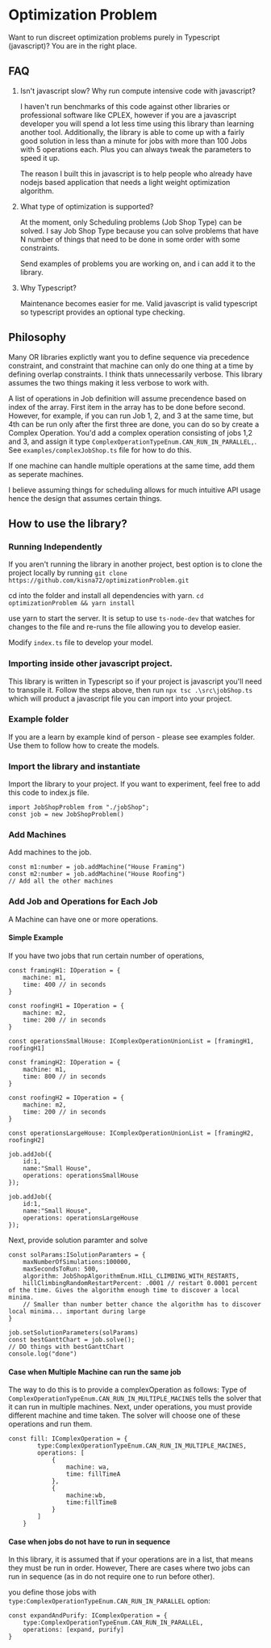 # Optimization Problem

Want to run discreet optimization problems purely in Typescript (javascript)? You are in the right place.

## FAQ

1. Isn't javascript slow? Why run compute intensive code with javascript? 

    I haven't run benchmarks of this code against other libraries or professional software like CPLEX, however
    if you are a javascript developer you will spend a lot less time using this library than learning another 
    tool. Additionally, the library is able to come up with a fairly good solution in less than a minute for 
    jobs with more than 100 Jobs with 5 operations each. Plus you can always tweak the parameters to speed it up. 

    The reason I built this in javascript is to help people who already have nodejs based application that needs a 
    light weight optimization algorithm. 


2. What type of optimization is supported?

    At the moment, only Scheduling problems (Job Shop Type) can be solved. I say Job Shop Type because you can solve problems 
    that have N number of things that need to be done in some order with some constraints. 

    Send examples of problems you are working on, and i can add it to the library. 

3. Why Typescript?

    Maintenance becomes easier for me. Valid javascript is valid typescript so typescript provides an optional type checking. 


## Philosophy 

Many OR libraries explictly want you to define sequence via precedence constraint, and constraint that machine can only do one thing at a time 
by defining overlap constraints. I think thats unnecessarily verbose. This library assumes the two things making it less verbose to work with.

A list of operations in Job definition will assume precendence based on index of the array. First item in the array has to be done before second.
However, for example, if you can run Job 1, 2, and 3 at the same time, but 4th can be run only after the first three are done, you can do so by
create a Complex Operation. You'd add a complex operation consisting of jobs 1,2 and 3, and assign it type `ComplexOperationTypeEnum.CAN_RUN_IN_PARALLEL,`.  
See `examples/complexJobShop.ts` file for how to do this. 

If one machine can handle multiple operations at the same time, add them as seperate machines.

I believe assuming things for scheduling allows for much intuitive API usage hence the design that assumes certain things.

## How to use the library?

### Running Independently 
If you aren't running the library in another project, best option is to clone the project locally by running 
`git clone https://github.com/kisna72/optimizationProblem.git`

cd into the folder and install all dependencies with yarn.
`cd optimizationProblem && yarn install` 

use yarn to start the server. It is setup to use `ts-node-dev` that watches for changes to the file and re-runs the file allowing you to
develop easier. 

Modify `index.ts` file to develop your model. 

### Importing inside other javascript project. 
This library is written in Typescript so if your project is javascript you'll need to transpile it. Follow the steps above, then run 
`npx tsc .\src\jobShop.ts` which will product a javascript file you can import into your project. 

### Example folder

If you are a learn by example kind of person - please see examples folder. Use them to follow how to create the models.

### Import the library and instantiate

Import the library to your project. If you want to experiment, feel free to add this code to index.js file. 

```
import JobShopProblem from "./jobShop";
const job = new JobShopProblem()
```


### Add Machines

Add machines to the job. 

```
const m1:number = job.addMachine("House Framing")
const m2:number = job.addMachine("House Roofing")
// Add all the other machines
```

### Add Job and Operations for Each Job

A Machine can have one or more operations. 

#### Simple Example 
If you have two jobs that run certain number of operations, 
```
const framingH1: IOperation = {
    machine: m1,
    time: 400 // in seconds
}

const roofingH1 = IOperation = {
    machine: m2,
    time: 200 // in seconds
}

const operationsSmallHouse: IComplexOperationUnionList = [framingH1, roofingH1]

const framingH2: IOperation = {
    machine: m1,
    time: 800 // in seconds
}

const roofingH2 = IOperation = {
    machine: m2,
    time: 200 // in seconds
}

const operationsLargeHouse: IComplexOperationUnionList = [framingH2, roofingH2]

job.addJob({
    id:1,
    name:"Small House",
    operations: operationsSmallHouse
});

job.addJob({
    id:1,
    name:"Small House",
    operations: operationsLargeHouse
});

```

Next, provide solution paramter and solve 

```
const solParams:ISolutionParamters = {
    maxNumberOfSimulations:100000,
    maxSecondsToRun: 500,
    algorithm: JobShopAlgorithmEnum.HILL_CLIMBING_WITH_RESTARTS,
    hillClimbingRandomRestartPercent: .0001 // restart 0.0001 percent of the time. Gives the algorithm enough time to discover a local minima.
    // Smaller than number better chance the algorithm has to discover local minima... important during large 
}

job.setSolutionParameters(solParams)
const bestGanttChart = job.solve();
// DO things with bestGanttChart
console.log("done")
```

#### Case when Multiple Machine can run the same job


The way to do this is to provide a complexOperation  as follows:
Type of `ComplexOperationTypeEnum.CAN_RUN_IN_MULTIPLE_MACINES` tells the solver that it can run in multiple machines.
Next, under operations, you must provide different machine and time taken. The solver will choose one of these operations
and run them.

```
const fill: IComplexOperation = {
        type:ComplexOperationTypeEnum.CAN_RUN_IN_MULTIPLE_MACINES,
        operations: [
            {
                machine: wa,
                time: fillTimeA
            },
            {
                machine:wb,
                time:fillTimeB
            }
        ]
    }

```

#### Case when jobs do not have to run in sequence

In this library, it is assumed that if your operations are in a list, that means they must be run in order. 
However, There are cases where two jobs can run in sequence (as in do not require one to run before other). 

you define those jobs with `type:ComplexOperationTypeEnum.CAN_RUN_IN_PARALLEL` option:

```
const expandAndPurify: IComplexOperation = {
    type:ComplexOperationTypeEnum.CAN_RUN_IN_PARALLEL,
    operations: [expand, purify]
}
```


